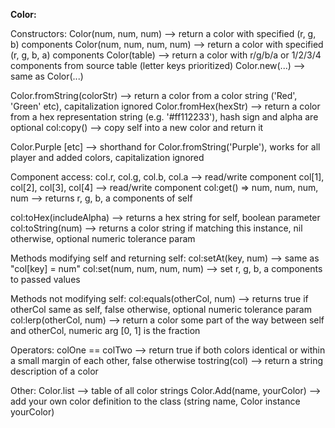 **Color:**

Constructors:
 Color(num, num, num)       --> return a color with specified (r, g, b) components
 Color(num, num, num, num)  --> return a color with specified (r, g, b, a) components
 Color(table)               --> return a color with r/g/b/a or 1/2/3/4 components from source table (letter keys prioritized)
 Color.new(...)             --> same as Color(...)
 
 Color.fromString(colorStr) --> return a color from a color string ('Red', 'Green' etc), capitalization ignored
 Color.fromHex(hexStr)      --> return a color from a hex representation string (e.g. '#ff112233'), hash sign and alpha are optional
 col:copy()			        --> copy self into a new color and return it
 
 Color.Purple [etc]         --> shorthand for Color.fromString('Purple'), works for all player and added colors, capitalization ignored
 
Component access:
 col.r, col.g, col.b, col.a      --> read/write component
 col[1], col[2], col[3], col[4]  --> read/write component
 col:get() => num, num, num, num --> returns r, g, b, a components of self
 
 col:toHex(includeAlpha)         --> returns a hex string for self, boolean parameter
 col:toString(num)               --> returns a color string if matching this instance, nil otherwise, optional numeric tolerance param

Methods modifying self and returning self:
 col:setAt(key, num)         --> same as "col[key] = num"
 col:set(num, num, num, num) --> set r, g, b, a components to passed values

Methods not modifying self:
 col:equals(otherCol, num) --> returns true if otherCol same as self, false otherwise, optional numeric tolerance param
 col:lerp(otherCol, num)   --> return a color some part of the way between self and otherCol, numeric arg [0, 1] is the fraction
 
Operators:
 colOne == colTwo --> return true if both colors identical or within a small margin of each other, false otherwise
 tostring(col)    --> return a string description of a color
 
Other:
 Color.list                  --> table of all color strings
 Color.Add(name, yourColor)  --> add your own color definition to the class (string name, Color instance yourColor)